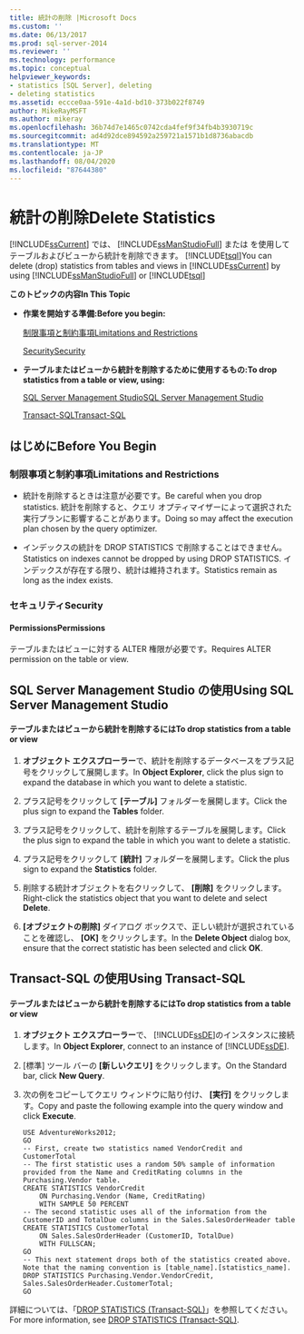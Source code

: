 ```yaml
---
title: 統計の削除 |Microsoft Docs
ms.custom: ''
ms.date: 06/13/2017
ms.prod: sql-server-2014
ms.reviewer: ''
ms.technology: performance
ms.topic: conceptual
helpviewer_keywords:
- statistics [SQL Server], deleting
- deleting statistics
ms.assetid: eccce0aa-591e-4a1d-bd10-373b022f8749
author: MikeRayMSFT
ms.author: mikeray
ms.openlocfilehash: 36b74d7e1465c0742cda4fef9f34fb4b3930719c
ms.sourcegitcommit: ad4d92dce894592a259721a1571b1d8736abacdb
ms.translationtype: MT
ms.contentlocale: ja-JP
ms.lasthandoff: 08/04/2020
ms.locfileid: "87644380"
---
```

# <a name="delete-statistics"></a><span data-ttu-id="aa6b2-102">統計の削除</span><span class="sxs-lookup"><span data-stu-id="aa6b2-102">Delete Statistics</span></span>
  <span data-ttu-id="aa6b2-103">[!INCLUDE[ssCurrent](../../includes/sscurrent-md.md)] では、 [!INCLUDE[ssManStudioFull](../../includes/ssmanstudiofull-md.md)] または  を使用してテーブルおよびビューから統計を削除できます。 [!INCLUDE[tsql](../../includes/tsql-md.md)]</span><span class="sxs-lookup"><span data-stu-id="aa6b2-103">You can delete (drop) statistics from tables and views in [!INCLUDE[ssCurrent](../../includes/sscurrent-md.md)] by using [!INCLUDE[ssManStudioFull](../../includes/ssmanstudiofull-md.md)] or [!INCLUDE[tsql](../../includes/tsql-md.md)]</span></span>  
  
 <span data-ttu-id="aa6b2-104">**このトピックの内容**</span><span class="sxs-lookup"><span data-stu-id="aa6b2-104">**In This Topic**</span></span>  
  
-   <span data-ttu-id="aa6b2-105">**作業を開始する準備:**</span><span class="sxs-lookup"><span data-stu-id="aa6b2-105">**Before you begin:**</span></span>  
  
     [<span data-ttu-id="aa6b2-106">制限事項と制約事項</span><span class="sxs-lookup"><span data-stu-id="aa6b2-106">Limitations and Restrictions</span></span>](#Restrictions)  
  
     [<span data-ttu-id="aa6b2-107">Security</span><span class="sxs-lookup"><span data-stu-id="aa6b2-107">Security</span></span>](#Security)  
  
-   <span data-ttu-id="aa6b2-108">**テーブルまたはビューから統計を削除するために使用するもの:**</span><span class="sxs-lookup"><span data-stu-id="aa6b2-108">**To drop statistics from a table or view, using:**</span></span>  
  
     [<span data-ttu-id="aa6b2-109">SQL Server Management Studio</span><span class="sxs-lookup"><span data-stu-id="aa6b2-109">SQL Server Management Studio</span></span>](#SSMSProcedure)  
  
     [<span data-ttu-id="aa6b2-110">Transact-SQL</span><span class="sxs-lookup"><span data-stu-id="aa6b2-110">Transact-SQL</span></span>](#TsqlProcedure)  
  
##  <a name="before-you-begin"></a><a name="BeforeYouBegin"></a> <span data-ttu-id="aa6b2-111">はじめに</span><span class="sxs-lookup"><span data-stu-id="aa6b2-111">Before You Begin</span></span>  
  
###  <a name="limitations-and-restrictions"></a><a name="Restrictions"></a> <span data-ttu-id="aa6b2-112">制限事項と制約事項</span><span class="sxs-lookup"><span data-stu-id="aa6b2-112">Limitations and Restrictions</span></span>  
  
-   <span data-ttu-id="aa6b2-113">統計を削除するときは注意が必要です。</span><span class="sxs-lookup"><span data-stu-id="aa6b2-113">Be careful when you drop statistics.</span></span> <span data-ttu-id="aa6b2-114">統計を削除すると、クエリ オプティマイザーによって選択された実行プランに影響することがあります。</span><span class="sxs-lookup"><span data-stu-id="aa6b2-114">Doing so may affect the execution plan chosen by the query optimizer.</span></span>  
  
-   <span data-ttu-id="aa6b2-115">インデックスの統計を DROP STATISTICS で削除することはできません。</span><span class="sxs-lookup"><span data-stu-id="aa6b2-115">Statistics on indexes cannot be dropped by using DROP STATISTICS.</span></span> <span data-ttu-id="aa6b2-116">インデックスが存在する限り、統計は維持されます。</span><span class="sxs-lookup"><span data-stu-id="aa6b2-116">Statistics remain as long as the index exists.</span></span>  
  
###  <a name="security"></a><a name="Security"></a> <span data-ttu-id="aa6b2-117">セキュリティ</span><span class="sxs-lookup"><span data-stu-id="aa6b2-117">Security</span></span>  
  
####  <a name="permissions"></a><a name="Permissions"></a> <span data-ttu-id="aa6b2-118">Permissions</span><span class="sxs-lookup"><span data-stu-id="aa6b2-118">Permissions</span></span>  
 <span data-ttu-id="aa6b2-119">テーブルまたはビューに対する ALTER 権限が必要です。</span><span class="sxs-lookup"><span data-stu-id="aa6b2-119">Requires ALTER permission on the table or view.</span></span>  
  
##  <a name="using-sql-server-management-studio"></a><a name="SSMSProcedure"></a> <span data-ttu-id="aa6b2-120">SQL Server Management Studio の使用</span><span class="sxs-lookup"><span data-stu-id="aa6b2-120">Using SQL Server Management Studio</span></span>  
  
#### <a name="to-drop-statistics-from-a-table-or-view"></a><span data-ttu-id="aa6b2-121">テーブルまたはビューから統計を削除するには</span><span class="sxs-lookup"><span data-stu-id="aa6b2-121">To drop statistics from a table or view</span></span>  
  
1.  <span data-ttu-id="aa6b2-122">**オブジェクト エクスプローラー**で、統計を削除するデータベースをプラス記号をクリックして展開します。</span><span class="sxs-lookup"><span data-stu-id="aa6b2-122">In **Object Explorer**, click the plus sign to expand the database in which you want to delete a statistic.</span></span>  
  
2.  <span data-ttu-id="aa6b2-123">プラス記号をクリックして **[テーブル]** フォルダーを展開します。</span><span class="sxs-lookup"><span data-stu-id="aa6b2-123">Click the plus sign to expand the **Tables** folder.</span></span>  
  
3.  <span data-ttu-id="aa6b2-124">プラス記号をクリックして、統計を削除するテーブルを展開します。</span><span class="sxs-lookup"><span data-stu-id="aa6b2-124">Click the plus sign to expand the table in which you want to delete a statistic.</span></span>  
  
4.  <span data-ttu-id="aa6b2-125">プラス記号をクリックして **[統計]** フォルダーを展開します。</span><span class="sxs-lookup"><span data-stu-id="aa6b2-125">Click the plus sign to expand the **Statistics** folder.</span></span>  
  
5.  <span data-ttu-id="aa6b2-126">削除する統計オブジェクトを右クリックして、 **[削除]** をクリックします。</span><span class="sxs-lookup"><span data-stu-id="aa6b2-126">Right-click the statistics object that you want to delete and select **Delete**.</span></span>  
  
6.  <span data-ttu-id="aa6b2-127">**[オブジェクトの削除]** ダイアログ ボックスで、正しい統計が選択されていることを確認し、 **[OK]** をクリックします。</span><span class="sxs-lookup"><span data-stu-id="aa6b2-127">In the **Delete Object** dialog box, ensure that the correct statistic has been selected and click **OK**.</span></span>  
  
##  <a name="using-transact-sql"></a><a name="TsqlProcedure"></a> <span data-ttu-id="aa6b2-128">Transact-SQL の使用</span><span class="sxs-lookup"><span data-stu-id="aa6b2-128">Using Transact-SQL</span></span>  
  
#### <a name="to-drop-statistics-from-a-table-or-view"></a><span data-ttu-id="aa6b2-129">テーブルまたはビューから統計を削除するには</span><span class="sxs-lookup"><span data-stu-id="aa6b2-129">To drop statistics from a table or view</span></span>  
  
1.  <span data-ttu-id="aa6b2-130">**オブジェクト エクスプローラー**で、 [!INCLUDE[ssDE](../../includes/ssde-md.md)]のインスタンスに接続します。</span><span class="sxs-lookup"><span data-stu-id="aa6b2-130">In **Object Explorer**, connect to an instance of [!INCLUDE[ssDE](../../includes/ssde-md.md)].</span></span>  
  
2.  <span data-ttu-id="aa6b2-131">[標準] ツール バーの **[新しいクエリ]** をクリックします。</span><span class="sxs-lookup"><span data-stu-id="aa6b2-131">On the Standard bar, click **New Query**.</span></span>  
  
3.  <span data-ttu-id="aa6b2-132">次の例をコピーしてクエリ ウィンドウに貼り付け、 **[実行]** をクリックします。</span><span class="sxs-lookup"><span data-stu-id="aa6b2-132">Copy and paste the following example into the query window and click **Execute**.</span></span>  
  
    ```  
    USE AdventureWorks2012;  
    GO  
    -- First, create two statistics named VendorCredit and CustomerTotal  
    -- The first statistic uses a random 50% sample of information provided from the Name and CreditRating columns in the Purchasing.Vendor table.  
    CREATE STATISTICS VendorCredit  
        ON Purchasing.Vendor (Name, CreditRating)  
        WITH SAMPLE 50 PERCENT  
    -- The second statistic uses all of the information from the CustomerID and TotalDue columns in the Sales.SalesOrderHeader table  
    CREATE STATISTICS CustomerTotal  
        ON Sales.SalesOrderHeader (CustomerID, TotalDue)  
        WITH FULLSCAN;  
    GO  
    -- This next statement drops both of the statistics created above. Note that the naming convention is [table_name].[statistics_name].  
    DROP STATISTICS Purchasing.Vendor.VendorCredit, Sales.SalesOrderHeader.CustomerTotal;  
    GO  
    ```  
  
 <span data-ttu-id="aa6b2-133">詳細については、「[DROP STATISTICS &#40;Transact-SQL&#41;](/sql/t-sql/statements/drop-statistics-transact-sql)」を参照してください。</span><span class="sxs-lookup"><span data-stu-id="aa6b2-133">For more information, see [DROP STATISTICS &#40;Transact-SQL&#41;](/sql/t-sql/statements/drop-statistics-transact-sql).</span></span>  
  
  
